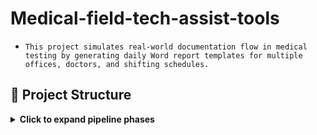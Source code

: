 # **Medical-field-tech-assist-tools**

- `This project simulates real-world documentation flow in medical testing by generating daily Word report templates for multiple offices, doctors, and shifting schedules.`

## 📁 Project Structure

<details>
<summary><strong>Click to expand pipeline phases</strong></summary>

### 🛠️ Creation of Public version is in progress
### 🚀 Original version was launched on March 2025, tested and works properly

---

### 🧭 Purpose

Automate the manual process of preparing daily report templates and associated communication artifacts (email drafts) used in outpatient medical testing procedures a week in advance.

### 📁 Repository Structure

- `scripts/` – generation scripts (screenshots)
- `templates/` – document templates (screenshots)
- `visuals/` – infographics
- `docs/` - [project documentation](https://github.com/gnrtd/medical_assistance_public/blob/main/docs/Documentation.jpg)
 
---

### **Components of the project**

- `1_create-daily-report-base` 
- `2_run-it-by-6-schedules`
- `3_create-email-drafts-by-6-schedules` 

---

### ⚙️ Features

###  [`1_create-daily-report-base`](https://github.com/gnrtd/medical_assistance_public/blob/main/templates/created_WordReport_template.png)
- Automates daily generation of a report folder with corresponding name and date, using 6 different schedules a month.

###  [`2_run-it-by-6-schedules`](https://github.com/gnrtd/medical_assistance_public/blob/main/scripts/PowerShell%2BTaskScheduler.png)
- Automates daily generation `.docx` pre-report templates for 5 different locations with:
  - Office name
  - Date of test
  - Assigned doctor
  - Optional add-ons (per office rules)

###  [`3_create-email-drafts-by-6-schedules`](link)
- Automates daily generation of e-mail drafts (regarding 6 schedules and 5 locations) for proceeding reports to the next step process.

- Supports custom office visit patterns:
  - weekly on a specific weekday
  - 1st & 3rd weekdays
  - 2nd & 4th weekdays
  - Biweekly office schedules

---

### 🛠️ Tech Stack

- **PowerShell**: File/folder automation, date logic, document template population
- **Windows Task Scheduler**: To run script weekly
- **Google Apps Script**: Gmail draft creation based on daily templates

---

🔐 Disclaimer All names, schedules, and content are synthetic. This branch is designed strictly for portfolio demonstration and technical evaluation purposes.

</details>




